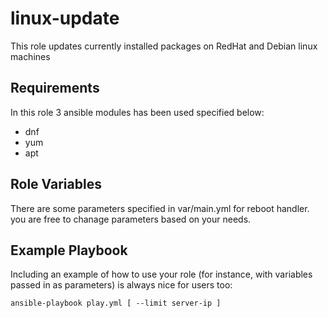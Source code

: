 # linux-update

This role updates currently installed packages on RedHat and Debian linux machines

## Requirements

In this role 3 ansible modules has been used specified below:

- dnf
- yum
- apt

## Role Variables

There are some parameters specified in var/main.yml for reboot handler. you are free to chanage parameters based on your needs.

## Example Playbook

Including an example of how to use your role (for instance, with variables passed in as parameters) is always nice for users too:

    ansible-playbook play.yml [ --limit server-ip ]

